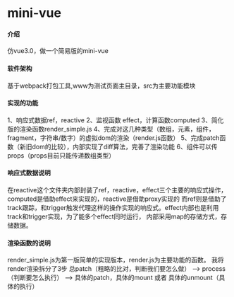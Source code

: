 # mini-vue

#### 介绍
仿vue3.0，做一个简易版的mini-vue

#### 软件架构
基于webpack打包工具,www为测试页面主目录，src为主要功能模块

#### 实现的功能
1、响应式数据ref，reactive
2、监视函数 effect，计算函数computed
3、简化版的渲染函数render_simple.js
4、完成对这几种类型（数组，元素，组件，fragment，字符串/数字）的虚拟dom的渲染（render.js函数）
5、完成patch函数（新旧dom的比较），内部实现了diff算法，完善了渲染功能
6、组件可以传props（props目前只能传递数组类型）


#### 响应式数据说明
在reactive这个文件夹内部封装了ref，reactive，effect三个主要的响应式操作，computed是借助effect来实现的，reactive是借助proxy实现的
而ref则是借助了track跟踪，和trigger触发代理这样的操作实现的响应式。effect内部也是利用track和trigger实现，为了能多个effect同时运行，
内部采用map的存储方式，存储数据。

#### 渲染函数的说明
render_simple.js为第一版简单的实现版本，render.js为主要功能的函数。
我将render渲染拆分了3步 总patch（粗略的比对，判断我们要怎么做） --> process（判断要怎么执行） --> 具体的patch，具体的mount 或者 具体的unmount（具体的执行）
